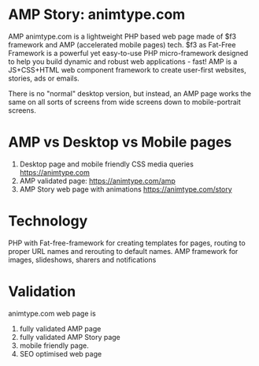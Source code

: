 # AMP Story: animtype.com 
AMP animtype.com is a lightweight PHP based web page made of $f3 framework and AMP (accelerated mobile pages) tech. $f3 as Fat-Free Framework is a powerful yet easy-to-use PHP micro-framework designed to help you build dynamic and robust web applications - fast! AMP is a JS+CSS+HTML web component framework to create user-first websites, stories, ads or emails.

There is no "normal" desktop version, but instead, an AMP page works the same on all sorts of screens from wide screens down to mobile-portrait screens.

# AMP vs Desktop vs Mobile pages
1. Desktop page and mobile friendly CSS media queries https://animtype.com
2. AMP validated page: https://animtype.com/amp
3. AMP Story web page with animations https://animtype.com/story

# Technology
PHP with Fat-free-framework for creating templates for pages, routing to proper URL names and rerouting to default names. 
AMP framework for images, slideshows, sharers and notifications 

# Validation
animtype.com web page is 
1. fully validated AMP page
2. fully validated AMP Story page
3. mobile friendly page.
4. SEO optimised web page

